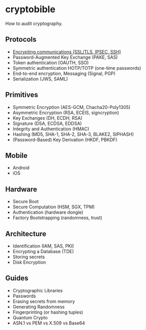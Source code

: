 # cryptobible

How to audit cryptography.

## Protocols

* [Encrypting communications (SSL/TLS, IPSEC, SSH)](protocols/tls.mediawiki)
* Password-Augmented Key Exchange (PAKE, SAS)
* Token authentication (OAUTH, SSO)
* Symmetric authentication HOTP/TOTP (one-time passwords)
* End-to-end encryption, Messaging (Signal, PGP)
* Serialization (JWS, SAML)
              
## Primitives

* Symmetric Encryption (AES-GCM, Chacha20-Poly1305)
* Asymmetric Encryption (RSA, ECEIS, signcryption)
* Key Exchanges (DH, ECDH, RSA)
* Signature (DSA, ECDSA, EDDSA)
* Integrity and Authentication (HMAC)
* Hashing (MD5, SHA-1, SHA-2, SHA-3, BLAKE2, SIPHASH)
* (Password-Based) Key Derivation (HKDF, PBKDF)
              
## Mobile

* Android
* iOS
              
## Hardware

* Secure Boot
* Secure Computation (HSM, SGX, TPM)
* Authentication (hardware dongle)
* Factory Bootstrapping (randomness, trust)
              
## Architecture

* Identification (IAM, SAS, PKI)
* Encrypting a Database (TDE)
* Storing secrets
* Disk Encryption
              
## Guides

* Cryptographic Libraries
* Passwords
* Erasing secrets from memory
* Generating Randomness
* Fingerprinting (or hashing tuples)
* Quantum Crypto
* ASN.1 vs PEM vs X.509 vs Base64
              

